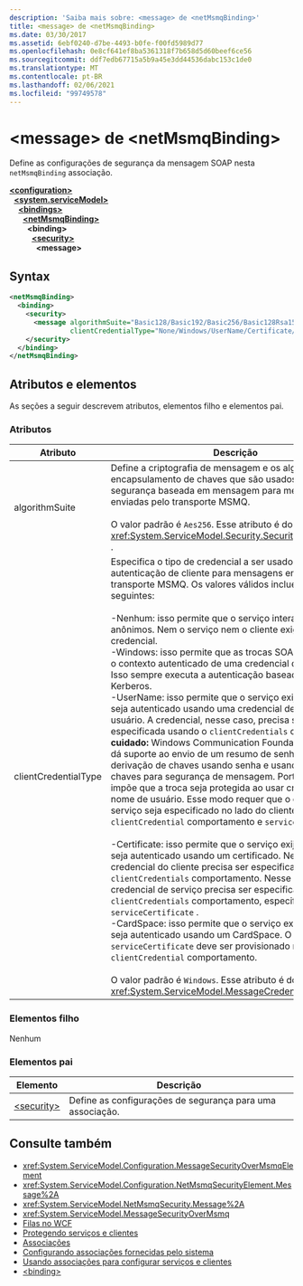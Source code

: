 ```yaml
---
description: 'Saiba mais sobre: <message> de <netMsmqBinding>'
title: <message> de <netMsmqBinding>
ms.date: 03/30/2017
ms.assetid: 6ebf0240-d7be-4493-b0fe-f00fd5989d77
ms.openlocfilehash: 0e8cf641ef8ba5361318f7b658d5d60beef6ce56
ms.sourcegitcommit: ddf7edb67715a5b9a45e3dd44536dabc153c1de0
ms.translationtype: MT
ms.contentlocale: pt-BR
ms.lasthandoff: 02/06/2021
ms.locfileid: "99749578"
---
```

# <a name="message-of-netmsmqbinding"></a>\<message> de \<netMsmqBinding>

Define as configurações de segurança da mensagem SOAP nesta `netMsmqBinding` associação.

[**\<configuration>**](../configuration-element.md)\
&nbsp;&nbsp;[**\<system.serviceModel>**](system-servicemodel.md)\
&nbsp;&nbsp;&nbsp;&nbsp;[**\<bindings>**](bindings.md)\
&nbsp;&nbsp;&nbsp;&nbsp;&nbsp;&nbsp;[**\<netMsmqBinding>**](netmsmqbinding.md)\
&nbsp;&nbsp;&nbsp;&nbsp;&nbsp;&nbsp;&nbsp;&nbsp;**\<binding>**\
&nbsp;&nbsp;&nbsp;&nbsp;&nbsp;&nbsp;&nbsp;&nbsp;&nbsp;&nbsp;[**\<security>**](security-of-netmsmqbinding.md)\
&nbsp;&nbsp;&nbsp;&nbsp;&nbsp;&nbsp;&nbsp;&nbsp;&nbsp;&nbsp;&nbsp;&nbsp;**\<message>**  

## <a name="syntax"></a>Syntax

```xml
<netMsmqBinding>
  <binding>
    <security>
      <message algorithmSuite="Basic128/Basic192/Basic256/Basic128Rsa15/Basic256Rsa15/TripleDes/TripleDesRsa15/Basic128Sha256/Basic192Sha256/TripleDesSha256/Basic128Sha256Rsa15/Basic192Sha256Rsa15/Basic256Sha256Rsa15/TripleDesSha256Rsa15"
               clientCredentialType="None/Windows/UserName/Certificate/CardSpace" />
    </security>
  </binding>
</netMsmqBinding>
```

## <a name="attributes-and-elements"></a>Atributos e elementos

As seções a seguir descrevem atributos, elementos filho e elementos pai.

### <a name="attributes"></a>Atributos

|Atributo|Descrição|
|---------------|-----------------|
|algorithmSuite|Define a criptografia de mensagem e os algoritmos de encapsulamento de chaves que são usados para obter segurança baseada em mensagem para mensagens enviadas pelo transporte MSMQ.<br /><br /> O valor padrão é `Aes256`. Esse atributo é do tipo <xref:System.ServiceModel.Security.SecurityAlgorithmSuite> .|
|clientCredentialType|Especifica o tipo de credencial a ser usado ao executar a autenticação de cliente para mensagens enviadas pelo transporte MSMQ. Os valores válidos incluem os seguintes:<br /><br /> -Nenhum: isso permite que o serviço interaja com clientes anônimos. Nem o serviço nem o cliente exigem uma credencial.<br />-Windows: isso permite que as trocas SOAP estejam sob o contexto autenticado de uma credencial do Windows. Isso sempre executa a autenticação baseada em Kerberos.<br />-UserName: isso permite que o serviço exija que o cliente seja autenticado usando uma credencial de nome de usuário. A credencial, nesse caso, precisa ser especificada usando o `clientCredentials` comportamento **cuidado:**  Windows Communication Foundation (WCF) não dá suporte ao envio de um resumo de senha ou à derivação de chaves usando senha e usando essas chaves para segurança de mensagem. Portanto, o WCF impõe que a troca seja protegida ao usar credenciais de nome de usuário. Esse modo requer que o certificado de serviço seja especificado no lado do cliente usando o `clientCredential` comportamento e `serviceCertificate` . <br /><br /> -Certificate: isso permite que o serviço exija que o cliente seja autenticado usando um certificado. Nesse caso, a credencial do cliente precisa ser especificada usando o `clientCredentials` comportamento. Nesse caso, a credencial de serviço precisa ser especificada usando o `clientCredentials` comportamento, especificando o `serviceCertificate` .<br />-CardSpace: isso permite que o serviço exija que o cliente seja autenticado usando um CardSpace. O `serviceCertificate` deve ser provisionado no `clientCredential` comportamento.<br /><br /> O valor padrão é `Windows`. Esse atributo é do tipo <xref:System.ServiceModel.MessageCredentialType> .|

### <a name="child-elements"></a>Elementos filho

Nenhum

### <a name="parent-elements"></a>Elementos pai

|Elemento|Descrição|
|-------------|-----------------|
|[\<security>](security-of-netmsmqbinding.md)|Define as configurações de segurança para uma associação.|

## <a name="see-also"></a>Consulte também

- <xref:System.ServiceModel.Configuration.MessageSecurityOverMsmqElement>
- <xref:System.ServiceModel.Configuration.NetMsmqSecurityElement.Message%2A>
- <xref:System.ServiceModel.NetMsmqSecurity.Message%2A>
- <xref:System.ServiceModel.MessageSecurityOverMsmq>
- [Filas no WCF](../../../wcf/feature-details/queues-in-wcf.md)
- [Protegendo serviços e clientes](../../../wcf/feature-details/securing-services-and-clients.md)
- [Associações](../../../wcf/bindings.md)
- [Configurando associações fornecidas pelo sistema](../../../wcf/feature-details/configuring-system-provided-bindings.md)
- [Usando associações para configurar serviços e clientes](../../../wcf/using-bindings-to-configure-services-and-clients.md)
- [\<binding>](bindings.md)
